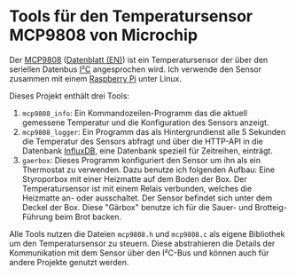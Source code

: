 # Tools für den Temperatursensor MCP9808 von Microchip

Der [MCP9808](https://www.microchip.com/en-us/product/MCP9808)
([Datenblatt (EN)](https://ww1.microchip.com/downloads/en/DeviceDoc/MCP9808-0.5C-Maximum-Accuracy-Digital-Temperature-Sensor-Data-Sheet-DS20005095B.pdf))
ist ein Temperatursensor der über den seriellen Datenbus
[I²C](https://de.wikipedia.org/wiki/I%C2%B2C) angesprochen wird. Ich verwende
den Sensor zusammen mit einem
[Raspberry Pi](https://de.wikipedia.org/wiki/Raspberry_Pi) unter Linux.

Dieses Projekt enthält drei Tools:

1. `mcp9808_info`: Ein Kommandozeilen-Programm das die aktuell gemessene Temperatur und die Konfiguration des Sensors anzeigt.
2. `mcp9808_logger`: Ein Programm das als Hintergrundienst alle 5 Sekunden die
   Temperatur des Sensors abfragt und über die HTTP-API in die Datenbank
   [InfluxDB](https://www.influxdata.com/products/influxdb-overview/), eine
   Datenbank speziell für Zeitreihen, einträgt.
3. `gaerbox`: Dieses Programm konfiguriert den Sensor um ihn als ein Thermostat
   zu verwenden. Dazu benutze ich folgenden Aufbau: Eine Styroporbox mit einer
   Heizmatte auf dem Boden der Box. Der Temperatursensor ist mit einem Relais
   verbunden, welches die Heizmatte an- oder ausschaltet. Der Sensor befindet
   sich unter dem Deckel der Box. Diese "Gärbox" benutze ich für die Sauer- und
   Brotteig-Führung beim Brot backen.

Alle Tools nutzen die Dateien `mcp9808.h` und `mcp9808.c` als eigene Bibliothek
um den Temperatursensor zu steuern. Diese abstrahieren die Details der
Kommunikation mit dem Sensor über den I²C-Bus und können auch für andere
Projekte genutzt werden.
